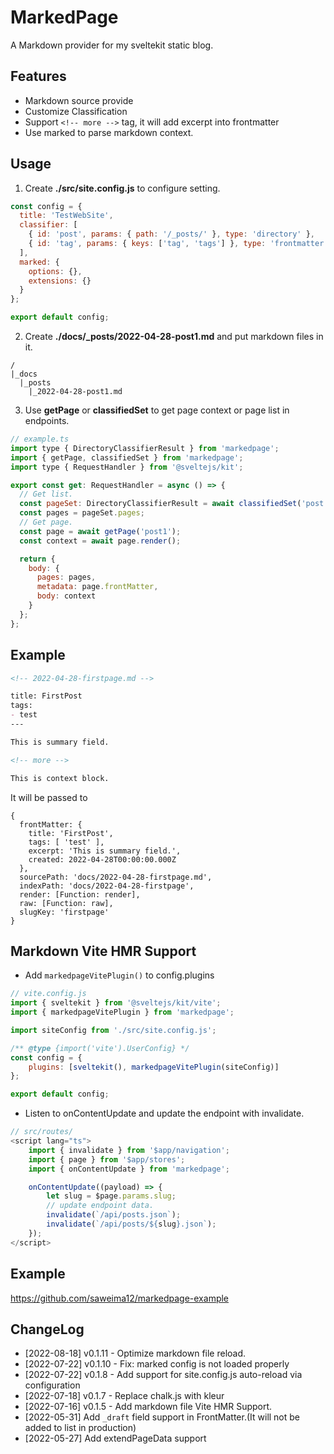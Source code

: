 # MarkedPage

A Markdown provider for my sveltekit static blog.

## Features

- Markdown source provide
- Customize Classification
- Support `<!-- more -->` tag, it will add excerpt into frontmatter
- Use marked to parse markdown context.

## Usage

1. Create **./src/site.config.js** to configure setting.

```js
const config = {
  title: 'TestWebSite',
  classifier: [
    { id: 'post', params: { path: '/_posts/' }, type: 'directory' },
    { id: 'tag', params: { keys: ['tag', 'tags'] }, type: 'frontmatter' }
  ],
  marked: {
    options: {},
    extensions: {}
  }
};

export default config;
```

2. Create **./docs/\_posts/2022-04-28-post1.md** and put markdown files in it.

```
/
|_docs
  |_posts
    |_2022-04-28-post1.md
```

3. Use **getPage** or **classifiedSet** to get page context or page list in endpoints.

```js
// example.ts
import type { DirectoryClassifierResult } from 'markedpage';
import { getPage, classifiedSet } from 'markedpage';
import type { RequestHandler } from '@sveltejs/kit';

export const get: RequestHandler = async () => {
  // Get list.
  const pageSet: DirectoryClassifierResult = await classifiedSet('post');
  const pages = pageSet.pages;
  // Get page.
  const page = await getPage('post1');
  const context = await page.render();

  return {
    body: {
      pages: pages,
      metadata: page.frontMatter,
      body: context
    }
  };
};
```

## Example

```md
<!-- 2022-04-28-firstpage.md -->

title: FirstPost
tags:
- test
---

This is summary field.

<!-- more -->

This is context block.
```

It will be passed to

```
{
  frontMatter: {
    title: 'FirstPost',
    tags: [ 'test' ],
    excerpt: 'This is summary field.',
    created: 2022-04-28T00:00:00.000Z
  },
  sourcePath: 'docs/2022-04-28-firstpage.md',
  indexPath: 'docs/2022-04-28-firstpage',
  render: [Function: render],
  raw: [Function: raw],
  slugKey: 'firstpage'
}
```

## Markdown Vite HMR Support 

- Add `markedpageVitePlugin()` to config.plugins
```js
// vite.config.js
import { sveltekit } from '@sveltejs/kit/vite';
import { markedpageVitePlugin } from 'markedpage';

import siteConfig from './src/site.config.js';

/** @type {import('vite').UserConfig} */
const config = {
	plugins: [sveltekit(), markedpageVitePlugin(siteConfig)]
};

export default config;
```

- Listen to onContentUpdate and update the endpoint with invalidate.
```js
// src/routes/
<script lang="ts">
    import { invalidate } from '$app/navigation';
    import { page } from '$app/stores';
    import { onContentUpdate } from 'markedpage';

    onContentUpdate((payload) => {
        let slug = $page.params.slug;
        // update endpoint data.
        invalidate(`/api/posts.json`);
        invalidate(`/api/posts/${slug}.json`);
    });
</script>
```

## Example

https://github.com/saweima12/markedpage-example

## ChangeLog
- [2022-08-18] v0.1.11 - Optimize markdown file reload.
- [2022-07-22] v0.1.10 - Fix: marked config is not loaded properly
- [2022-07-22] v0.1.8 - Add support for site.config.js auto-reload via configuration 
- [2022-07-18] v0.1.7 - Replace chalk.js with kleur
- [2022-07-16] v0.1.5 - Add markdown file Vite HMR Support.
- [2022-05-31] Add `_draft` field support in FrontMatter.(It will not be added to list in production)
- [2022-05-27] Add extendPageData support
